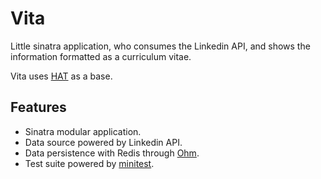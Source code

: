 # Vita

Little sinatra application, who consumes the Linkedin API, and shows the information formatted as a curriculum vitae.

Vita uses [HAT](https://github.com/patriciomacadden/hat) as a base.

## Features

* Sinatra modular application.
* Data source powered by Linkedin API.
* Data persistence with Redis through [Ohm](https://github.com/soveran/ohm).
* Test suite powered by [minitest](https://github.com/seattlerb/minitest).
